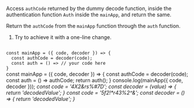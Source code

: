 Access `authCode` returned by the dummy decode function, inside the authentication function `Auth` inside the `mainApp`, and return the same.

Return the `authCode` from the `mainApp` function through the `auth` function.

1. Try to achieve it with a one-line change.

<codeblock language="javascript" type="exercise" testMode="multipleInput">
<code>
const mainApp = ({ code, decoder }) => {
  const authCode = decoder(code);
  const auth = () => // your code here
}
</code>

<solution>
const mainApp = ({ code, decoder }) => {
  const authCode = decoder(code);
  const auth = () => authCode;
  return auth();
}
</solution>

<testcases>
<caller>
console.log(mainApp({ code, decoder }));
</caller>
<testcase>
<i>
const code = '4X2&rs%#7D';
const decoder = (value) => {
  return 'decodedValue';
}
</i>
</testcase>
<testcase>
<i>
const code = '5f2!*r43%2^&';
const decoder = () => {
  return 'decodedValue';
}
</i>
</testcase>
</testcases>
</codeblock>